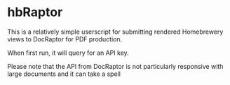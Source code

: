 # hbRaptor

This is a relatively simple userscript for submitting rendered Homebrewery views to DocRaptor for PDF production.

When first run, it will query for an API key.

Please note that the API from DocRaptor is not particularly responsive with large documents and it can take a spell 